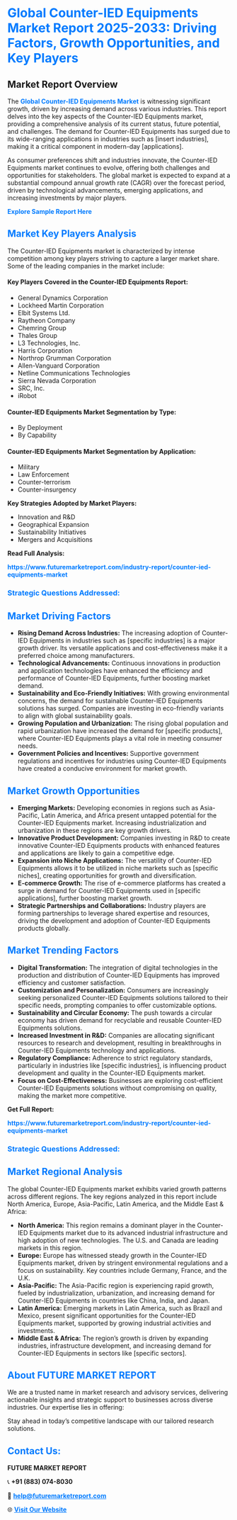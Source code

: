 <h1 style="color: #007BFF;">Global Counter-IED Equipments Market Report 2025-2033: Driving Factors, Growth Opportunities, and Key Players</h1>

<section id="overview">
<h2>Market Report Overview</h2>
<p>The <a href="https://www.futuremarketreport.com/industry-report/counter-ied-equipments-market" style="color: #007BFF; text-decoration: none;"><strong>Global Counter-IED Equipments Market</strong></a> is witnessing significant growth, driven by increasing demand across various industries. This report delves into the key aspects of the Counter-IED Equipments market, providing a comprehensive analysis of its current status, future potential, and challenges. The demand for Counter-IED Equipments has surged due to its wide-ranging applications in industries such as [insert industries], making it a critical component in modern-day [applications].</p>
<p>As consumer preferences shift and industries innovate, the Counter-IED Equipments market continues to evolve, offering both challenges and opportunities for stakeholders. The global market is expected to expand at a substantial compound annual growth rate (CAGR) over the forecast period, driven by technological advancements, emerging applications, and increasing investments by major players.</p>
</section>

<section id="overview">
<p><a href="https://www.futuremarketreport.com/request-sample/reportId=109926" style="color: #007BFF; text-decoration: none;"><strong>Explore Sample Report Here</strong></a></p>
</section>

<section id="key-players">
<h2 style="color: #007BFF;">Market Key Players Analysis</h2>
<p>The Counter-IED Equipments market is characterized by intense competition among key players striving to capture a larger market share. Some of the leading companies in the market include:</p>
<h4>Key Players Covered in the Counter-IED Equipments Report:</h4>
<ul><li>General Dynamics Corporation</li><li>Lockheed Martin Corporation</li><li>Elbit Systems Ltd.</li><li>Raytheon Company</li><li>Chemring Group</li><li>Thales Group</li><li>L3 Technologies, Inc.</li><li>Harris Corporation</li><li>Northrop Grumman Corporation</li><li>Allen-Vanguard Corporation</li><li>Netline Communications Technologies</li><li>Sierra Nevada Corporation</li><li>SRC, Inc.</li><li>iRobot</li></ul>
<h4>Counter-IED Equipments Market Segmentation by Type:</h4>
<ul><li>By Deployment</li><li>By Capability</li></ul>

<h4>Counter-IED Equipments Market Segmentation by Application:</h4>
<ul><li>Military</li><li>Law Enforcement</li><li>Counter-terrorism</li><li>Counter-insurgency</li></ul>
<p><strong>Key Strategies Adopted by Market Players:</strong></p>
<ul>
<li>Innovation and R&D</li>
<li>Geographical Expansion</li>
<li>Sustainability Initiatives</li>
<li>Mergers and Acquisitions</li>
</ul>
</section>

<section>
<p><strong>Read Full Analysis: </strong></p><a href="https://www.futuremarketreport.com/industry-report/counter-ied-equipments-market" style="color: #007BFF; text-decoration: none;"><strong>https://www.futuremarketreport.com/industry-report/counter-ied-equipments-market</strong></a>
<h3 style="color: #007BFF;">Strategic Questions Addressed:</h3>
</section>

<section id="driving-factors">
<h2 style="color: #007BFF;">Market Driving Factors</h2>
<ul>
<li><strong>Rising Demand Across Industries:</strong> The increasing adoption of Counter-IED Equipments in industries such as [specific industries] is a major growth driver. Its versatile applications and cost-effectiveness make it a preferred choice among manufacturers.</li>
<li><strong>Technological Advancements:</strong> Continuous innovations in production and application technologies have enhanced the efficiency and performance of Counter-IED Equipments, further boosting market demand.</li>
<li><strong>Sustainability and Eco-Friendly Initiatives:</strong> With growing environmental concerns, the demand for sustainable Counter-IED Equipments solutions has surged. Companies are investing in eco-friendly variants to align with global sustainability goals.</li>
<li><strong>Growing Population and Urbanization:</strong> The rising global population and rapid urbanization have increased the demand for [specific products], where Counter-IED Equipments plays a vital role in meeting consumer needs.</li>
<li><strong>Government Policies and Incentives:</strong> Supportive government regulations and incentives for industries using Counter-IED Equipments have created a conducive environment for market growth.</li>
</ul>
</section>

<section id="growth-opportunities">
<h2 style="color: #007BFF;">Market Growth Opportunities</h2>
<ul>
<li><strong>Emerging Markets:</strong> Developing economies in regions such as Asia-Pacific, Latin America, and Africa present untapped potential for the Counter-IED Equipments market. Increasing industrialization and urbanization in these regions are key growth drivers.</li>
<li><strong>Innovative Product Development:</strong> Companies investing in R&D to create innovative Counter-IED Equipments products with enhanced features and applications are likely to gain a competitive edge.</li>
<li><strong>Expansion into Niche Applications:</strong> The versatility of Counter-IED Equipments allows it to be utilized in niche markets such as [specific niches], creating opportunities for growth and diversification.</li>
<li><strong>E-commerce Growth:</strong> The rise of e-commerce platforms has created a surge in demand for Counter-IED Equipments used in [specific applications], further boosting market growth.</li>
<li><strong>Strategic Partnerships and Collaborations:</strong> Industry players are forming partnerships to leverage shared expertise and resources, driving the development and adoption of Counter-IED Equipments products globally.</li>
</ul>
</section>

<section id="trending-factors">
<h2 style="color: #007BFF;">Market Trending Factors</h2>
<ul>
<li><strong>Digital Transformation:</strong> The integration of digital technologies in the production and distribution of Counter-IED Equipments has improved efficiency and customer satisfaction.</li>
<li><strong>Customization and Personalization:</strong> Consumers are increasingly seeking personalized Counter-IED Equipments solutions tailored to their specific needs, prompting companies to offer customizable options.</li>
<li><strong>Sustainability and Circular Economy:</strong> The push towards a circular economy has driven demand for recyclable and reusable Counter-IED Equipments solutions.</li>
<li><strong>Increased Investment in R&D:</strong> Companies are allocating significant resources to research and development, resulting in breakthroughs in Counter-IED Equipments technology and applications.</li>
<li><strong>Regulatory Compliance:</strong> Adherence to strict regulatory standards, particularly in industries like [specific industries], is influencing product development and quality in the Counter-IED Equipments market.</li>
<li><strong>Focus on Cost-Effectiveness:</strong> Businesses are exploring cost-efficient Counter-IED Equipments solutions without compromising on quality, making the market more competitive.</li>
</ul>
</section>

<section>
<p><strong>Get Full Report: </strong></p><a href="https://www.futuremarketreport.com/industry-report/counter-ied-equipments-market" style="color: #007BFF; text-decoration: none;"><strong>https://www.futuremarketreport.com/industry-report/counter-ied-equipments-market</strong></a>
<h3 style="color: #007BFF;">Strategic Questions Addressed:</h3>
</section>


<section id="regional-analysis">
<h2 style="color: #007BFF;">Market Regional Analysis</h2>
<p>The global Counter-IED Equipments market exhibits varied growth patterns across different regions. The key regions analyzed in this report include North America, Europe, Asia-Pacific, Latin America, and the Middle East & Africa:</p>
<ul>
<li><strong>North America:</strong> This region remains a dominant player in the Counter-IED Equipments market due to its advanced industrial infrastructure and high adoption of new technologies. The U.S. and Canada are leading markets in this region.</li>
<li><strong>Europe:</strong> Europe has witnessed steady growth in the Counter-IED Equipments market, driven by stringent environmental regulations and a focus on sustainability. Key countries include Germany, France, and the U.K.</li>
<li><strong>Asia-Pacific:</strong> The Asia-Pacific region is experiencing rapid growth, fueled by industrialization, urbanization, and increasing demand for Counter-IED Equipments in countries like China, India, and Japan.</li>
<li><strong>Latin America:</strong> Emerging markets in Latin America, such as Brazil and Mexico, present significant opportunities for the Counter-IED Equipments market, supported by growing industrial activities and investments.</li>
<li><strong>Middle East & Africa:</strong> The region’s growth is driven by expanding industries, infrastructure development, and increasing demand for Counter-IED Equipments in sectors like [specific sectors].</li>
</ul>
</section>

<footer>
<h2 style="color: #007BFF;">About FUTURE MARKET REPORT</h2>
<p>We are a trusted name in market research and advisory services, delivering actionable insights and strategic support to businesses across diverse industries. Our expertise lies in offering:</p>

<p>Stay ahead in today’s competitive landscape with our tailored research solutions.</p>

<h2 style="color: #007BFF;">Contact Us:</h2>
<p><strong>FUTURE MARKET REPORT</strong></p>
<p>📞 <strong>+91 (883) 074-8030</strong></p>
<p>📧 <strong><a href="mailto:help@futuremarketreport.com" style="color: #007BFF;">help@futuremarketreport.com</a></strong></p>
<p>🌐 <strong><a href="https://www.futuremarketreport.com/" style="color: #007BFF;">Visit Our Website</a></strong></p>
</footer>